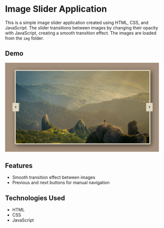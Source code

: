 # Image Slider Application

This is a simple image slider application created using HTML, CSS, and JavaScript. The slider transitions between images by changing their opacity with JavaScript, creating a smooth transition effect. The images are loaded from the `img` folder.

## Demo

![Project SS](./ImageSlider/SS.png)

## Features

- Smooth transition effect between images
- Previous and next buttons for manual navigation

## Technologies Used

- HTML
- CSS
- JavaScript
